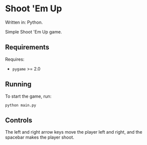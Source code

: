 # Shoot 'Em Up

Written in: Python.

Simple Shoot 'Em Up game.

## Requirements

Requires:
- `pygame` >= 2.0

## Running

To start the game, run:

```
python main.py
```

## Controls

The left and right arrow keys move the player left and right, and the spacebar
makes the player shoot.
